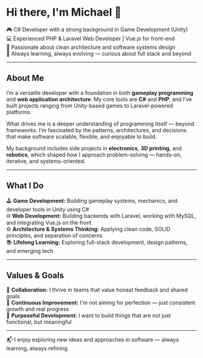<h1>Hi there, I'm Michael 👋</h1>

🎮 C# Developer with a strong background in Game Development (Unity)  
💻 Experienced PHP & Laravel Web Developer | Vue.js for front-end  
🧠 Passionate about clean architecture and software systems design  
🚀 Always learning, always evolving — curious about full stack and beyond  

---

<h2>About Me</h2>

I’m a versatile developer with a foundation in both **gameplay programming** and **web application architecture**. My core tools are **C#** and **PHP**, and I’ve built projects ranging from Unity-based games to Laravel-powered platforms.  

What drives me is a deeper understanding of programming itself — beyond frameworks. I’m fascinated by the patterns, architectures, and decisions that make software scalable, flexible, and enjoyable to build.  

My background includes side projects in **electronics**, **3D printing**, and **robotics**, which shaped how I approach problem-solving — hands-on, iterative, and systems-oriented.  

---

<h2>What I Do</h2>

🕹️ <b>Game Development:</b> Building gameplay systems, mechanics, and developer tools in Unity using C#  
🌐 <b>Web Development:</b> Building backends with Laravel, working with MySQL, and integrating Vue.js on the front  
⚙️ <b>Architecture & Systems Thinking:</b> Applying clean code, SOLID principles, and separation of concerns  
📚 <b>Lifelong Learning:</b> Exploring full-stack development, design patterns, and emerging tech  

---

<h2>Values & Goals</h2>

🤝 <b>Collaboration:</b> I thrive in teams that value honest feedback and shared goals  
🔄 <b>Continuous Improvement:</b> I'm not aiming for perfection — just consistent growth and real progress  
🎯 <b>Purposeful Development:</b> I want to build things that are not just functional, but meaningful  

---

📬 I enjoy exploring new ideas and approaches in software — always learning, always refining.
